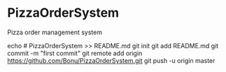 # PizzaOrderSystem
Pizza order management system 




echo # PizzaOrderSystem >> README.md
git init
git add README.md
git commit -m "first commit"
git remote add origin https://github.com/Bonu/PizzaOrderSystem.git
git push -u origin master

